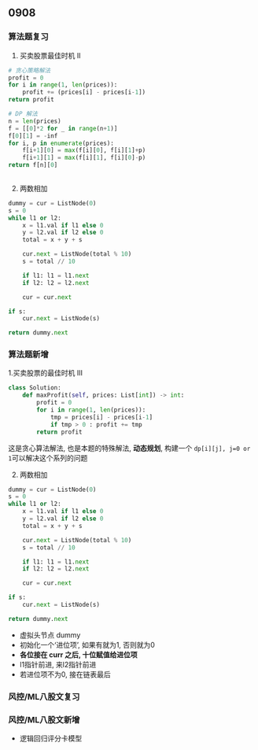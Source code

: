 ## 0908
### 算法题复习 
1. 买卖股票最佳时机 II  
```python 
# 贪心策略解法 
profit = 0 
for i in range(1, len(prices)):   
    profit += (prices[i] - prices[i-1]) 
return profit    

# DP 解法
n = len(prices) 
f = [[0]*2 for _ in range(n+1)] 
f[0][1] = -inf
for i, p in enumerate(prices):
    f[i+1][0] = max(f[i][0], f[i][1]+p)  
    f[i+1][1] = max(f[i][1], f[i][0]-p) 
return f[n][0]
    
```  

2. 两数相加  
```python 
dummy = cur = ListNode(0) 
s = 0 
while l1 or l2: 
    x = l1.val if l1 else 0 
    y = l2.val if l2 else 0 
    total = x + y + s 

    cur.next = ListNode(total % 10) 
    s = total // 10 

    if l1: l1 = l1.next
    if l2: l2 = l2.next 

    cur = cur.next 

if s:
    cur.next = ListNode(s) 

return dummy.next 
``` 

### 算法题新增  
1.买卖股票的最佳时机 III  
```python 
class Solution:
    def maxProfit(self, prices: List[int]) -> int: 
        profit = 0 
        for i in range(1, len(prices)): 
            tmp = prices[i] - prices[i-1] 
            if tmp > 0 : profit += tmp 
        return profit 
``` 
这是贪心算法解法, 也是本题的特殊解法, **动态规划**, 构建一个 `dp[i][j], j=0 or 1`可以解决这个系列的问题  

2. 两数相加
```python 
dummy = cur = ListNode(0) 
s = 0 
while l1 or l2: 
    x = l1.val if l1 else 0 
    y = l2.val if l2 else 0 
    total = x + y + s 

    cur.next = ListNode(total % 10) 
    s = total // 10 

    if l1: l1 = l1.next
    if l2: l2 = l2.next 

    cur = cur.next 

if s:
    cur.next = ListNode(s) 

return dummy.next 
```  
- 虚拟头节点 dummy 
- 初始化一个‘进位项’, 如果有就为1, 否则就为0 
- **各位接在 curr 之后, 十位赋值给进位项** 
- l1指针前进, 来l2指针前进 
- 若进位项不为0, 接在链表最后

### 风控/ML八股文复习   
 

### 风控/ML八股文新增  
- 逻辑回归评分卡模型  